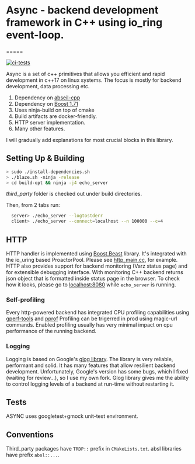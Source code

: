 # Async - backend development framework in C++ using io_ring event-loop.

=====

[![ci-tests](https://github.com/romange/async/actions/workflows/ci.yml/badge.svg)](https://github.com/romange/async/actions/workflows/ci.yml)

Async is a set of c++ primitives that allows you efficient and rapid development
in c++17 on linux systems. The focus is mostly for backend development, data processing etc.


1. Dependency on [abseil-cpp](https://github.com/abseil/abseil-cpp/)
2. Dependency on [Boost 1.71](https://www.boost.org/doc/libs/1_71_0/doc/html/)
3. Uses ninja-build on top of cmake
4. Build artifacts are docker-friendly.
6. HTTP server implementation.
7. Many other features.


I will gradually add explanations for most crucial blocks in this library.


## Setting Up & Building
   ```bash
   > sudo ./install-dependencies.sh
   > ./blaze.sh -ninja -release
   > cd build-opt && ninja -j4 echo_server

   ```
   *third_party* folder is checked out under build directories.

   Then, from 2 tabs run:

   ```bash
     server> ./echo_server --logtostderr
     client> ./echo_server --connect=localhost --n 100000 --c=4
   ```


## HTTP
HTTP handler is implemented using [Boost.Beast](https://www.boost.org/doc/libs/1_71_0/libs/beast/doc/html/index.html) library. It's integrated with the io_uring based ProactorPool.
Please see [http_main.cc](https://github.com/romange/async/blob/master/util/http/http_main.cc), for example. HTTP also provides support for backend monitoring (Varz status page) and for extensible debugging interface. With monitoring C++ backend returns json object that is formatted inside status page in the browser. To check how it looks, please go to [localhost:8080](http://localhost:8080) while `echo_server` is running.


### Self-profiling
Every http-powered backend has integrated CPU profiling capabilities using [gperf-tools](https://github.com/gperftools/gperftools) and [pprof](https://github.com/google/pprof)
Profiling can be trigerred in prod using magic-url commands. Enabled profiling usually has very minimal impact on cpu performance of the running backend.

### Logging
Logging is based on Google's [glog library](https://github.com/google/glog). The library is very reliable, performant and solid. It has many features that allow resilient backend development.
Unfortunately, Google's version has some bugs, which I fixed (waiting for review...), so I use my own fork. Glog library gives me the ability to control logging levels of a backend at run-time without restarting it.

## Tests
ASYNC uses googletest+gmock unit-test environment.

## Conventions
Third_party packages have `TRDP::` prefix in `CMakeLists.txt`. absl libraries have prefix
`absl::...`.
